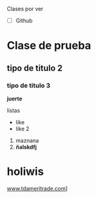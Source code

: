 Clases por ver 
- [ ] Github 
# Clase de prueba 
## tipo de titulo 2
### tipo de titulo 3

**juerte**

listas 
* like
* like 2
1. maznana
2. **ñalskdfj**

 <!-- este es un comentario -->

 # holiwis
www.tdameritrade.com]